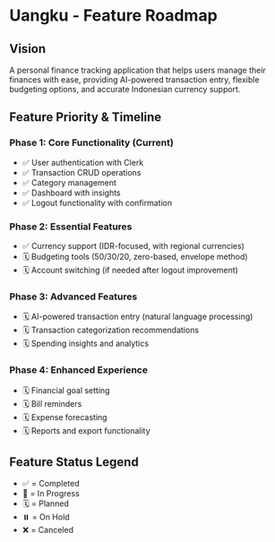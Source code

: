 # Uangku - Feature Roadmap

## Vision
A personal finance tracking application that helps users manage their finances with ease, providing AI-powered transaction entry, flexible budgeting options, and accurate Indonesian currency support.

## Feature Priority & Timeline

### Phase 1: Core Functionality (Current)
- ✅ User authentication with Clerk
- ✅ Transaction CRUD operations
- ✅ Category management
- ✅ Dashboard with insights
- ✅ Logout functionality with confirmation

### Phase 2: Essential Features
- ✅ Currency support (IDR-focused, with regional currencies)
- 🗓️ Budgeting tools (50/30/20, zero-based, envelope method)
- 🗓️ Account switching (if needed after logout improvement)

### Phase 3: Advanced Features
- 🗓️ AI-powered transaction entry (natural language processing)
- 🗓️ Transaction categorization recommendations
- 🗓️ Spending insights and analytics

### Phase 4: Enhanced Experience
- 🗓️ Financial goal setting
- 🗓️ Bill reminders
- 🗓️ Expense forecasting
- 🗓️ Reports and export functionality

## Feature Status Legend
- ✅ = Completed
- 🔄 = In Progress
- 🗓️ = Planned
- ⏸️ = On Hold
- ❌ = Canceled